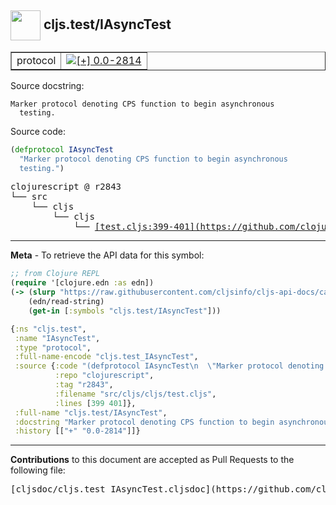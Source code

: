 ## <img width="48px" valign="middle" src="http://i.imgur.com/Hi20huC.png"> cljs.test/IAsyncTest

 <table border="1">
<tr>

<td>protocol</td>
<td><a href="https://github.com/cljsinfo/cljs-api-docs/tree/0.0-2814"><img valign="middle" alt="[+] 0.0-2814" src="https://img.shields.io/badge/+-0.0--2814-lightgrey.svg"></a> </td>
</tr>
</table>





Source docstring:

```
Marker protocol denoting CPS function to begin asynchronous
  testing.
```

Source code:

```clj
(defprotocol IAsyncTest
  "Marker protocol denoting CPS function to begin asynchronous
  testing.")
```

 <pre>
clojurescript @ r2843
└── src
    └── cljs
        └── cljs
            └── <ins>[test.cljs:399-401](https://github.com/clojure/clojurescript/blob/r2843/src/cljs/cljs/test.cljs#L399-L401)</ins>
</pre>


---

__Meta__ - To retrieve the API data for this symbol:

```clj
;; from Clojure REPL
(require '[clojure.edn :as edn])
(-> (slurp "https://raw.githubusercontent.com/cljsinfo/cljs-api-docs/catalog/cljs-api.edn")
    (edn/read-string)
    (get-in [:symbols "cljs.test/IAsyncTest"]))
```

```clj
{:ns "cljs.test",
 :name "IAsyncTest",
 :type "protocol",
 :full-name-encode "cljs.test_IAsyncTest",
 :source {:code "(defprotocol IAsyncTest\n  \"Marker protocol denoting CPS function to begin asynchronous\n  testing.\")",
          :repo "clojurescript",
          :tag "r2843",
          :filename "src/cljs/cljs/test.cljs",
          :lines [399 401]},
 :full-name "cljs.test/IAsyncTest",
 :docstring "Marker protocol denoting CPS function to begin asynchronous\n  testing.",
 :history [["+" "0.0-2814"]]}

```

---

__Contributions__ to this document are accepted as Pull Requests to the following file:

 <pre>
[cljsdoc/cljs.test_IAsyncTest.cljsdoc](https://github.com/cljsinfo/cljs-api-docs/blob/master/cljsdoc/cljs.test_IAsyncTest.cljsdoc)
</pre>

